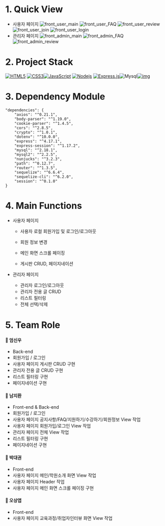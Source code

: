 # 1. Quick View

- 사용자 페이지
![front_user_main](https://user-images.githubusercontent.com/82621358/145732286-67520ead-c556-4409-9e64-2dfb780d69f7.png)
![front_user_FAQ](https://user-images.githubusercontent.com/82621358/145732289-f7afe232-a928-4c39-b18d-8d0141f16178.png)
![front_user_review](https://user-images.githubusercontent.com/82621358/145732291-a1daa796-a597-4a31-89dd-50938625c34c.png)
![front_user_join](https://user-images.githubusercontent.com/82621358/145732298-d1992eab-ce0b-4739-8cfc-843aefca484d.png)
![front_user_login](https://user-images.githubusercontent.com/82621358/145732299-2a09e3b5-d98b-4ed1-b504-24390a4cff4a.png)
- 관리자 페이지
![front_admin_main](https://user-images.githubusercontent.com/82621358/145732287-b93ce07a-3c24-4389-a9c7-569054123825.png)
![front_admin_FAQ](https://user-images.githubusercontent.com/82621358/145732292-2ceb0eeb-0d67-4f78-98f8-615dbd428ff9.png)
![front_admin_review](https://user-images.githubusercontent.com/82621358/145732294-2ded5832-a2fb-4bb4-b1dc-7a3b93b0ff25.png)



# 2. Project Stack

[![HTML5](https://camo.githubusercontent.com/83b1bc08ef341c39ed71a678068b7e5f95bac0391e75595439049a8080bc0c68/68747470733a2f2f696d672e736869656c64732e696f2f62616467652f2d48544d4c352d626c61636b3f7374796c653d666c61742d737175617265266c6f676f3d68746d6c35266c6f676f436f6c6f723d7768697465)](https://camo.githubusercontent.com/83b1bc08ef341c39ed71a678068b7e5f95bac0391e75595439049a8080bc0c68/68747470733a2f2f696d672e736869656c64732e696f2f62616467652f2d48544d4c352d626c61636b3f7374796c653d666c61742d737175617265266c6f676f3d68746d6c35266c6f676f436f6c6f723d7768697465) [![CSS3](https://camo.githubusercontent.com/735a0035e9a903865aa03b29414eb639fb4ae0e57a3839cc66815837c9a545bd/68747470733a2f2f696d672e736869656c64732e696f2f62616467652f2d435353332d626c61636b3f7374796c653d666c61742d737175617265266c6f676f3d63737333)](https://camo.githubusercontent.com/735a0035e9a903865aa03b29414eb639fb4ae0e57a3839cc66815837c9a545bd/68747470733a2f2f696d672e736869656c64732e696f2f62616467652f2d435353332d626c61636b3f7374796c653d666c61742d737175617265266c6f676f3d63737333)[![JavaScript](https://camo.githubusercontent.com/210b38034909a3069d664af57fd2c0663bb3ceee20646440e3c3fa4584420994/68747470733a2f2f696d672e736869656c64732e696f2f62616467652f2d4a6176615363726970742d626c61636b3f7374796c653d726f756e642d737175617265266c6f676f3d6a617661736372697074)](https://camo.githubusercontent.com/210b38034909a3069d664af57fd2c0663bb3ceee20646440e3c3fa4584420994/68747470733a2f2f696d672e736869656c64732e696f2f62616467652f2d4a6176615363726970742d626c61636b3f7374796c653d726f756e642d737175617265266c6f676f3d6a617661736372697074) [![Nodejs](https://camo.githubusercontent.com/927617190a9e16fd84cc5290d5530ccc5acde45ccb562942cb125af602478131/68747470733a2f2f696d672e736869656c64732e696f2f62616467652f2d4e6f64656a732d626c61636b3f7374796c653d726f756e642d737175617265266c6f676f3d4e6f64652e6a73)](https://camo.githubusercontent.com/927617190a9e16fd84cc5290d5530ccc5acde45ccb562942cb125af602478131/68747470733a2f2f696d672e736869656c64732e696f2f62616467652f2d4e6f64656a732d626c61636b3f7374796c653d726f756e642d737175617265266c6f676f3d4e6f64652e6a73) [![Express.js](https://camo.githubusercontent.com/0d21745b6aed0a50d526172396aca2778dd2b83d90fdec011604a03b01de0eec/68747470733a2f2f696d672e736869656c64732e696f2f62616467652f2d457870726573732d626c61636b3f7374796c653d726f756e642d737175617265266c6f676f3d657870726573736a73)](https://camo.githubusercontent.com/0d21745b6aed0a50d526172396aca2778dd2b83d90fdec011604a03b01de0eec/68747470733a2f2f696d672e736869656c64732e696f2f62616467652f2d457870726573732d626c61636b3f7374796c653d726f756e642d737175617265266c6f676f3d657870726573736a73)![Mysql](https://camo.githubusercontent.com/d15640b63c8e42be1eda21aa72583606de9d49fc094f257293018c4e9ab2fa83/68747470733a2f2f696d672e736869656c64732e696f2f62616467652f2d4d7973716c2d626c61636b3f7374796c653d726f756e642d737175617265266c6f676f3d4d7973716c)[![img](https://camo.githubusercontent.com/1f3224be2309eda4ef5e440a32875a88ad80f578f50fca7b5511fd44f599b5e4/68747470733a2f2f696d672e736869656c64732e696f2f62616467652f6d6172696144422d3030333534353f7374796c653d666c61742d7371756172266c6f676f3d6d617269614442266c6f676f436f6c6f723d7768697465)](https://camo.githubusercontent.com/1f3224be2309eda4ef5e440a32875a88ad80f578f50fca7b5511fd44f599b5e4/68747470733a2f2f696d672e736869656c64732e696f2f62616467652f6d6172696144422d3030333534353f7374796c653d666c61742d7371756172266c6f676f3d6d617269614442266c6f676f436f6c6f723d7768697465)



# 3. Dependency Module

```
"dependencies": {
    "axios": "^0.21.1",
    "body-parser": "^1.19.0",
    "cookie-parser": "^1.4.5",
    "cors": "^2.8.5",
    "crypto": "^1.0.1",
    "dotenv": "^10.0.0",
    "express": "^4.17.1",
    "express-session": "^1.17.2",
    "mysql": "^2.18.1",
    "mysql2": "^2.2.5",
    "nunjucks": "^3.2.3",
    "path": "^0.12.7",
    "router": "^1.3.5",
    "sequelize": "^6.6.4",
    "sequelize-cli": "^6.2.0",
    "session": "^0.1.0"
}
```



# 4. Main Functions

- 사용자 페이지

  - 사용자 로컬 회원가입 및 로그인/로그아웃
  - 회원 정보 변경
  - 메인 화면 스크롤 페이징

  - 게시판 CRUD, 페이지네이션

- 관리자 페이지
  - 관리자 로그인/로그아웃
  - 관리자 전용 글 CRUD
  - 리스트 필터링
  - 전체 선택/삭제



# 5. Team Role

####  👦 엄신우

- Back-end
- 회원가입 / 로그인
- 사용자 페이지 게시판 CRUD 구현
- 관리자 전용 글 CRUD 구현
- 리스트 필터링 구현
- 페이지네이션 구현

####  👦 남지환

- Front-end & Back-end
- 회원가입 / 로그인
- 사용자 페이지 공지사항/FAQ/지원하기/수강하기/회원정보 View 작업
- 사용자 페이지 회원가입/로그인 View 작업
- 관리자 페이지 전체 View 작업
- 리스트 필터링 구현
- 페이지네이션 구현

####  👦 박대권

- Front-end
- 사용자 페이지 메인/학원소개 화면 View 작업
- 사용자 페이지 Header 작업
- 사용자 페이지 메인 화면 스크롤 페이징 구현

####  👦 오상엽

- Front-end
- 사용자 페이지 교육과정/취업자인터뷰 화면 View 작업
